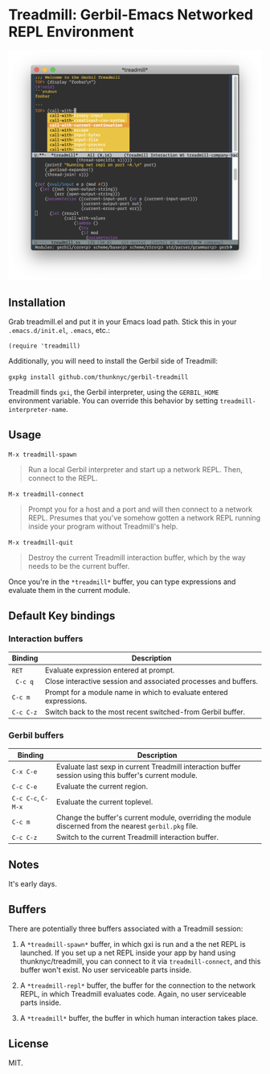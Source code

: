 # Treadmill: Gerbil-Emacs Networked REPL Environment

![Gerbil Screenshot](/doc/screenshot.png?raw=true "Gerbil in action, New Year's Eve, 2018")

## Installation

Grab treadmill.el and put it in your Emacs load path. Stick this in
your `.emacs.d/init.el`, `.emacs`, etc.:

```
(require 'treadmill)
```

Additionally, you will need to install the Gerbil side of
Treadmill:

`gxpkg install github.com/thunknyc/gerbil-treadmill`

Treadmill finds `gxi`, the Gerbil interpreter, using the `GERBIL_HOME`
environment variable. You can override this behavior by setting
`treadmill-interpreter-name`.

## Usage

`M-x treadmill-spawn`

> Run a local Gerbil interpreter and start up a network REPL. Then,
  connect to the REPL.

`M-x treadmill-connect`

> Prompt you for a host and a port and will then connect to a network
  REPL. Presumes that you've somehow gotten a network REPL running
  inside your program without Treadmill's help.

`M-x treadmill-quit`

> Destroy the current Treadmill interaction buffer, which by the way
  needs to be the current buffer.

Once you're in the `*treadmill*` buffer, you can type expressions and
evaluate them in the current module.

## Default Key bindings

### Interaction buffers

| Binding | Description |
| --- | --- |
| `RET` | Evaluate expression entered at prompt. |
| ` C-c q` | Close interactive session and associated processes and buffers. |
| `C-c m` | Prompt for a module name in which to evaluate entered expressions. |
| `C-c C-z` | Switch back to the most recent switched-from Gerbil buffer. |

### Gerbil buffers

| Binding | Description |
| --- | --- |
| `C-x C-e` | Evaluate last sexp in current Treadmill interaction buffer session using this buffer's current module. |
| `C-c C-e` | Evaluate the current region. |
| `C-c C-c`, `C-M-x` | Evaluate the current toplevel. |
| `C-c m` | Change the buffer's current module, overriding the module discerned from the nearest `gerbil.pkg` file. |
| `C-c C-z` | Switch to the current Treadmill interaction buffer. |

## Notes

It's early days.

## Buffers

There are potentially three buffers associated with a Treadmill session:

1. A `*treadmill-spawn*` buffer, in which gxi is run and a the net
REPL is launched. If you set up a net REPL inside your app by hand
using thunknyc/treadmill, you can connect to it via
`treadmill-connect`, and this buffer won't exist. No user serviceable
parts inside.

2. A `*treadmill-repl*` buffer, the buffer for the connection to the
network REPL, in which Treadmill evaluates code. Again, no user
serviceable parts inside.

3. A `*treadmill*` buffer, the buffer in which human interaction takes
place.

## License

MIT.
